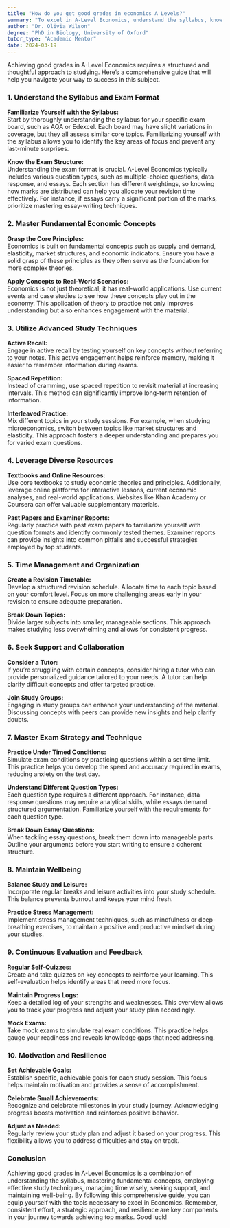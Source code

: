 ```yaml
---
title: "How do you get good grades in economics A Levels?"
summary: "To excel in A-Level Economics, understand the syllabus, know the exam format, and adopt a structured study approach for effective learning."
author: "Dr. Olivia Wilson"
degree: "PhD in Biology, University of Oxford"
tutor_type: "Academic Mentor"
date: 2024-03-19
---
```


Achieving good grades in A-Level Economics requires a structured and thoughtful approach to studying. Here’s a comprehensive guide that will help you navigate your way to success in this subject.

### 1. Understand the Syllabus and Exam Format

**Familiarize Yourself with the Syllabus:**  
Start by thoroughly understanding the syllabus for your specific exam board, such as AQA or Edexcel. Each board may have slight variations in coverage, but they all assess similar core topics. Familiarizing yourself with the syllabus allows you to identify the key areas of focus and prevent any last-minute surprises.

**Know the Exam Structure:**  
Understanding the exam format is crucial. A-Level Economics typically includes various question types, such as multiple-choice questions, data response, and essays. Each section has different weightings, so knowing how marks are distributed can help you allocate your revision time effectively. For instance, if essays carry a significant portion of the marks, prioritize mastering essay-writing techniques.

### 2. Master Fundamental Economic Concepts 

**Grasp the Core Principles:**  
Economics is built on fundamental concepts such as supply and demand, elasticity, market structures, and economic indicators. Ensure you have a solid grasp of these principles as they often serve as the foundation for more complex theories.

**Apply Concepts to Real-World Scenarios:**  
Economics is not just theoretical; it has real-world applications. Use current events and case studies to see how these concepts play out in the economy. This application of theory to practice not only improves understanding but also enhances engagement with the material.

### 3. Utilize Advanced Study Techniques

**Active Recall:**  
Engage in active recall by testing yourself on key concepts without referring to your notes. This active engagement helps reinforce memory, making it easier to remember information during exams.

**Spaced Repetition:**  
Instead of cramming, use spaced repetition to revisit material at increasing intervals. This method can significantly improve long-term retention of information.

**Interleaved Practice:**  
Mix different topics in your study sessions. For example, when studying microeconomics, switch between topics like market structures and elasticity. This approach fosters a deeper understanding and prepares you for varied exam questions.

### 4. Leverage Diverse Resources

**Textbooks and Online Resources:**  
Use core textbooks to study economic theories and principles. Additionally, leverage online platforms for interactive lessons, current economic analyses, and real-world applications. Websites like Khan Academy or Coursera can offer valuable supplementary materials.

**Past Papers and Examiner Reports:**  
Regularly practice with past exam papers to familiarize yourself with question formats and identify commonly tested themes. Examiner reports can provide insights into common pitfalls and successful strategies employed by top students.

### 5. Time Management and Organization

**Create a Revision Timetable:**  
Develop a structured revision schedule. Allocate time to each topic based on your comfort level. Focus on more challenging areas early in your revision to ensure adequate preparation.

**Break Down Topics:**  
Divide larger subjects into smaller, manageable sections. This approach makes studying less overwhelming and allows for consistent progress.

### 6. Seek Support and Collaboration

**Consider a Tutor:**  
If you’re struggling with certain concepts, consider hiring a tutor who can provide personalized guidance tailored to your needs. A tutor can help clarify difficult concepts and offer targeted practice.

**Join Study Groups:**  
Engaging in study groups can enhance your understanding of the material. Discussing concepts with peers can provide new insights and help clarify doubts.

### 7. Master Exam Strategy and Technique

**Practice Under Timed Conditions:**  
Simulate exam conditions by practicing questions within a set time limit. This practice helps you develop the speed and accuracy required in exams, reducing anxiety on the test day.

**Understand Different Question Types:**  
Each question type requires a different approach. For instance, data response questions may require analytical skills, while essays demand structured argumentation. Familiarize yourself with the requirements for each question type.

**Break Down Essay Questions:**  
When tackling essay questions, break them down into manageable parts. Outline your arguments before you start writing to ensure a coherent structure.

### 8. Maintain Wellbeing

**Balance Study and Leisure:**  
Incorporate regular breaks and leisure activities into your study schedule. This balance prevents burnout and keeps your mind fresh.

**Practice Stress Management:**  
Implement stress management techniques, such as mindfulness or deep-breathing exercises, to maintain a positive and productive mindset during your studies.

### 9. Continuous Evaluation and Feedback

**Regular Self-Quizzes:**  
Create and take quizzes on key concepts to reinforce your learning. This self-evaluation helps identify areas that need more focus.

**Maintain Progress Logs:**  
Keep a detailed log of your strengths and weaknesses. This overview allows you to track your progress and adjust your study plan accordingly.

**Mock Exams:**  
Take mock exams to simulate real exam conditions. This practice helps gauge your readiness and reveals knowledge gaps that need addressing.

### 10. Motivation and Resilience

**Set Achievable Goals:**  
Establish specific, achievable goals for each study session. This focus helps maintain motivation and provides a sense of accomplishment.

**Celebrate Small Achievements:**  
Recognize and celebrate milestones in your study journey. Acknowledging progress boosts motivation and reinforces positive behavior.

**Adjust as Needed:**  
Regularly review your study plan and adjust it based on your progress. This flexibility allows you to address difficulties and stay on track.

### Conclusion

Achieving good grades in A-Level Economics is a combination of understanding the syllabus, mastering fundamental concepts, employing effective study techniques, managing time wisely, seeking support, and maintaining well-being. By following this comprehensive guide, you can equip yourself with the tools necessary to excel in Economics. Remember, consistent effort, a strategic approach, and resilience are key components in your journey towards achieving top marks. Good luck!
    